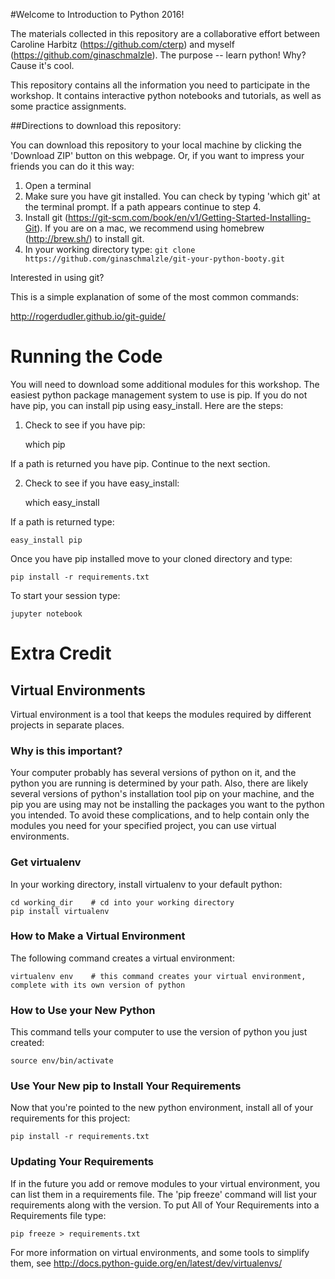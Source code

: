 #Welcome to Introduction to Python 2016!

The materials collected in this repository are a collaborative effort between Caroline Harbitz (https://github.com/cterp) and myself (https://github.com/ginaschmalzle).  The purpose -- learn python!  Why? Cause it's cool.

This repository contains all the information you need to participate in the workshop.  It contains interactive python notebooks and tutorials, as well as some practice assignments.  

##Directions to download this repository:

You can download this repository to your local machine by clicking the 'Download ZIP' button on this webpage.  Or, if you want to impress your friends you can do it this way:

1. Open a terminal
2. Make sure you have git installed.  You can check by typing 'which git' at the terminal prompt.  If a path appears continue to step 4.
3. Install git (https://git-scm.com/book/en/v1/Getting-Started-Installing-Git). If you are on a mac, we recommend using homebrew (http://brew.sh/) to install git.
4. In your working directory type:
    ```git clone https://github.com/ginaschmalzle/git-your-python-booty.git```

Interested in using git?

This is a simple explanation of some of the most common commands:

http://rogerdudler.github.io/git-guide/


# Running the Code
You will need to download some additional modules for this workshop.  The easiest python package management system to use is pip. If you do not have pip, you can install pip using easy_install.  Here are the steps:

1. Check to see if you have pip:

    which pip

If a path is returned you have pip.  Continue to the next section.

2. Check to see if you have easy_install:

    which easy_install

If a path is returned type:

    easy_install pip

Once you have pip installed move to your cloned directory and type:

    pip install -r requirements.txt

To start your session type:

    jupyter notebook



# Extra Credit

## Virtual Environments
Virtual environment is a tool that keeps the modules required by different projects in separate places.  

### Why is this important?
Your computer probably has several versions of python on it, and the python you are running is determined by your path.  Also, there are likely several versions of python's installation tool pip on your machine, and the pip you are using may not be installing the packages you want to the python you intended.  To avoid these complications, and to help contain only the modules you need for your specified project, you can use virtual environments.

### Get virtualenv
In your working directory, install virtualenv to your default python:

    cd working_dir    # cd into your working directory
    pip install virtualenv

### How to Make a Virtual Environment
The following command creates a virtual environment:

    virtualenv env    # this command creates your virtual environment, complete with its own version of python  

### How to Use your New Python
This command tells your computer to use the version of python you just created:

    source env/bin/activate

### Use Your New pip to Install Your Requirements
Now that you're pointed to the new python environment, install all of your requirements for this project:

    pip install -r requirements.txt

### Updating Your Requirements
If in the future you add or remove modules to your virtual environment, you can list them in a requirements file.  The 'pip freeze' command will list your requirements along with the version.  To put All of Your Requirements into a Requirements file type:

    pip freeze > requirements.txt

For more information on virtual environments, and some tools to simplify them, see http://docs.python-guide.org/en/latest/dev/virtualenvs/
